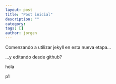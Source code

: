 ```yaml
---
layout: post
title: "Post inicial"
description: ""
category:
tags: []
author: jorgen
---
```


Comenzando a utilizar jekyll en esta nueva etapa...

...y editando desde github?

hola

p1
